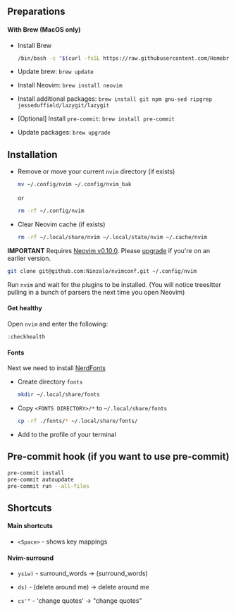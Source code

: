 ## Preparations

#### With Brew (MacOS only)

- Install Brew

  ```sh
  /bin/bash -c "$(curl -fsSL https://raw.githubusercontent.com/Homebrew/install/HEAD/install.sh)"
  ```

- Update brew: `brew update`

- Install Neovim: `brew install neovim`

- Install additional packages: `brew install git npm gnu-sed ripgrep jesseduffield/lazygit/lazygit`

- [Optional] Install `pre-commit`: `brew install pre-commit`

- Update packages: `brew upgrade`

## Installation

- Remove or move your current `nvim` directory (if exists)
  ```sh
  mv ~/.config/nvim ~/.config/nvim_bak
  ```
  or
  ```sh
  rm -rf ~/.config/nvim
  ```

- Clear Neovim cache (if exists)
  ```sh
  rm -rf ~/.local/share/nvim ~/.local/state/nvim ~/.cache/nvim
  ```

**IMPORTANT** Requires [Neovim v0.10.0](https://github.com/neovim/neovim/releases). Please [upgrade](https://github.com/neovim/neovim/releases) if you're on an earlier version.

```sh
git clone git@github.com:Ninzalo/nvimconf.git ~/.config/nvim
```

Run `nvim` and wait for the plugins to be installed. (You will notice treesitter pulling in a bunch of parsers the next time you open Neovim)

#### Get healthy

Open `nvim` and enter the following:
```
:checkhealth
```

#### Fonts

Next we need to install [NerdFonts](https://www.nerdfonts.com/font-downloads)

- Create directory `fonts`
  ```sh
  mkdir ~/.local/share/fonts
  ```

- Copy `<FONTS DIRECTORY>/*` to `~/.local/share/fonts`
  ```sh
  cp -rf ./fonts/* ~/.local/share/fonts/
  ```

- Add to the profile of your terminal

## Pre-commit hook (if you want to use pre-commit)

```sh
pre-commit install
pre-commit autoupdate
pre-commit run --all-files
```

## Shortcuts

#### Main shortcuts

- `<Space>` - shows key mappings

#### Nvim-surround

- `ysiw)` - surround_words -> (surround_words)

- `ds)` - (delete around me) -> delete around me

- `cs'"` - 'change quotes' -> "change quotes"
